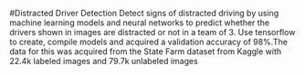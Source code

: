 #Distracted Driver Detection
Detect signs of distracted driving by using machine learning models and neural networks to predict whether the drivers shown in images are distracted or not in a team of 3. Use tensorflow to create, compile models and acquired a validation accuracy of 98%.The data for this was acquired from the State Farm dataset from Kaggle with 22.4k labeled images and 79.7k unlabeled images
